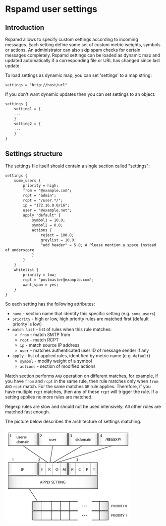 # Rspamd user settings

## Introduction

Rspamd allows to specify custom settings according to incoming messages. Each setting define some set
of custom metric weights, symbols or actions. An administrator can also skip spam checks for certain
messages completely. Rspamd settings can be loaded as dynamic map
and updated automatically if a corresponding file or URL has changed since last update.

To load settings as dynamic map, you can set 'settings' to a map string:

~~~nginx
settings = "http://host/url"
~~~

If you don't want dynamic updates then you can set settings to an object:

~~~nginx
settings {
	setting1 = {
	...
	}
	setting2 = {
	...
	}
}
~~~

## Settings structure

The settings file itself should contain a single section called "settings":

~~~nginx
settings {
	some_users {
		priority = high;
		from = "@example.com";
		rcpt = "admin";
		rcpt = "/user.*/";
		ip = "172.16.0.0/16";
		user = "@example.net";
		apply "default" {
			symbol1 = 10.0;
			symbol2 = 0.0;
			actions {
				reject = 100.0;
				greylist = 10.0;
				"add header" = 5.0; # Please mention a space instead of underscore
			}
		}
	}
	whitelist {
		priority = low;
		rcpt = "postmaster@example.com";
		want_spam = yes;
	}
}
~~~

So each setting has the following attributes:

- `name` - section name that identify this specific setting (e.g. `some_users`)
- `priority` - high or low, high priority rules are matched first (default priority is low)
- `match list` - list of rules when this rule matches:
	+ `from` - match SMTP from
	+ `rcpt` - match RCPT
	+ `ip` - match source IP address
	+ `user` - matches authenticated user ID of message sender if any
- `apply` - list of applied rules, identified by metric name (e.g. `default`)
	+ `symbol` - modify weight of a symbol
	+ `actions` - section of modified actions

Match section performs `AND` operation on different matches, for example, if you have
`from` and `rcpt` in the same rule, then rule matches only when `from` `AND` `rcpt` match.
For the same matches `OR` rule applies. Therefore, if you have multiple `rcpt` matches, then any of
these `rcpt` will trigger the rule. If a setting applies no more rules are matched.

Regexp rules are slow and should not be used intensively. All other rules are matched fast enough.

The picture below describes the architecture of settings matching.

![Settings match procedure](settings.png "Settings match procedure")
